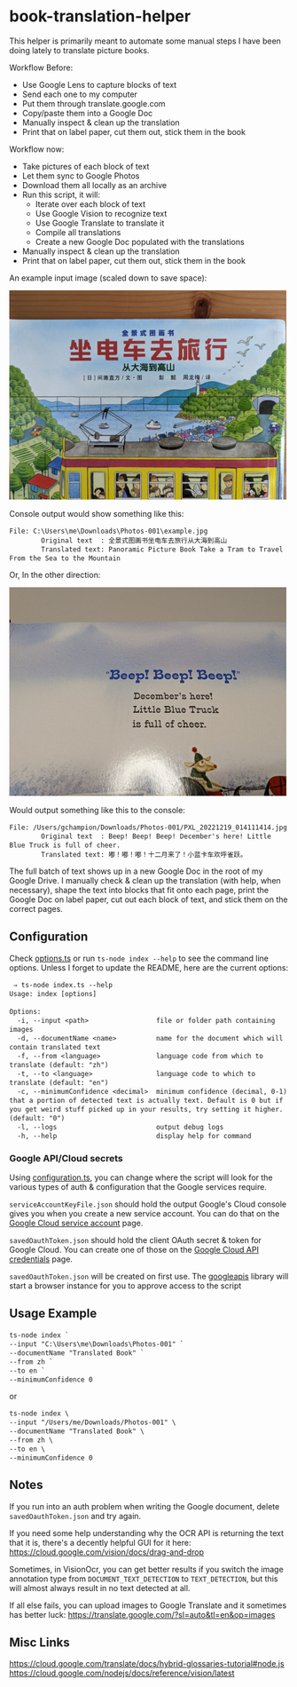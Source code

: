 # book-translation-helper
This helper is primarily meant to automate some manual steps I have been doing lately to translate picture books.

Workflow Before:
* Use Google Lens to capture blocks of text
* Send each one to my computer
* Put them through translate.google.com
* Copy/paste them into a Google Doc
* Manually inspect & clean up the translation
* Print that on label paper, cut them out, stick them in the book

Workflow now:
* Take pictures of each block of text
* Let them sync to Google Photos
* Download them all locally as an archive
* Run this script, it will:
  * Iterate over each block of text
  * Use Google Vision to recognize text
  * Use Google Translate to translate it
  * Compile all translations
  * Create a new Google Doc populated with the translations
* Manually inspect & clean up the translation
* Print that on label paper, cut them out, stick them in the book

An example input image (scaled down to save space):

![chinese book cover](https://github.com/champgm/book-translation-helper/blob/main/README/example-zh.png)

Console output would show something like this:
```
File: C:\Users\me\Downloads\Photos-001\example.jpg
        Original text  : 全景式图画书坐电车去旅行从大海到高山
        Translated text: Panoramic Picture Book Take a Tram to Travel From the Sea to the Mountain
```

Or, In the other direction:

![english book page](https://github.com/champgm/book-translation-helper/blob/main/README/example-en.png)

Would output something like this to the console:
```
File: /Users/gchampion/Downloads/Photos-001/PXL_20221219_014111414.jpg
        Original text  : Beep! Beep! Beep! December's here! Little Blue Truck is full of cheer.
        Translated text: 嘟！嘟！嘟！十二月来了！小蓝卡车欢呼雀跃。
```

The full batch of text shows up in a new Google Doc in the root of my Google Drive. I manually check & clean up the translation (with help, when necessary), shape the text into blocks that fit onto each page, print the Google Doc on label paper, cut out each block of text, and stick them on the correct pages.

## Configuration
Check [options.ts](https://github.com/champgm/book-translation-helper/blob/main/options.ts) or run `ts-node index --help` to see the command line options. Unless I forget to update the README, here are the current options:
```
 ⇒ ts-node index.ts --help
Usage: index [options]

Options:
  -i, --input <path>                 file or folder path containing images
  -d, --documentName <name>          name for the document which will contain translated text
  -f, --from <language>              language code from which to translate (default: "zh")
  -t, --to <language>                language code to which to translate (default: "en")
  -c, --minimumConfidence <decimal>  minimum confidence (decimal, 0-1) that a portion of detected text is actually text. Default is 0 but if you get weird stuff picked up in your results, try setting it higher. (default: "0")
  -l, --logs                         output debug logs
  -h, --help                         display help for command
```

### Google API/Cloud secrets
Using [configuration.ts](https://github.com/champgm/book-translation-helper/blob/main/configuration.ts), you can change where the script will look for the various types of auth & configuration that the Google services require. 

`serviceAccountKeyFile.json` should hold the output Google's Cloud console gives you when you create a new service account. You can do that on the [Google Cloud service account](https://console.cloud.google.com/iam-admin/serviceaccounts) page.

`savedOauthToken.json` should hold the client OAuth secret & token for Google Cloud. You can create one of those on the [Google Cloud API credentials](https://console.cloud.google.com/apis/credentials) page.

`savedOauthToken.json` will be created on first use. The [googleapis](https://www.npmjs.com/package/googleapis) library will start a browser instance for you to approve access to the script



## Usage Example
```
ts-node index `
--input "C:\Users\me\Downloads\Photos-001" `
--documentName "Translated Book" `
--from zh `
--to en `
--minimumConfidence 0
```
or
```
ts-node index \
--input "/Users/me/Downloads/Photos-001" \
--documentName "Translated Book" \
--from zh \
--to en \
--minimumConfidence 0
```

## Notes

If you run into an auth problem when writing the Google document, delete `savedOauthToken.json` and try again.

If you need some help understanding why the OCR API is returning the text that it is, there's a decently helpful GUI for it here: https://cloud.google.com/vision/docs/drag-and-drop

Sometimes, in VisionOcr, you can get better results if you switch the image annotation type from `DOCUMENT_TEXT_DETECTION` to `TEXT_DETECTION`, but this will almost always result in no text detected at all.

If all else fails, you can upload images to Google Translate and it sometimes has better luck: https://translate.google.com/?sl=auto&tl=en&op=images


## Misc Links

https://cloud.google.com/translate/docs/hybrid-glossaries-tutorial#node.js
https://cloud.google.com/nodejs/docs/reference/vision/latest
